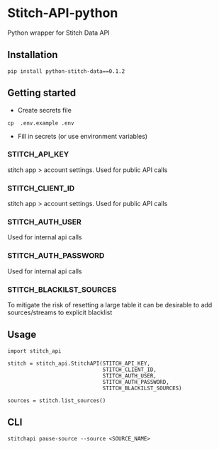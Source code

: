 # Stitch-API-python

Python wrapper for Stitch Data API

## Installation

```
pip install python-stitch-data==0.1.2
```

## Getting started

- Create secrets file
```
cp  .env.example .env
```

- Fill in secrets (or use environment variables)

### STITCH_API_KEY
stitch app > account settings.  Used for public API calls

### STITCH_CLIENT_ID
stitch app > account settings.  Used for public API calls

### STITCH_AUTH_USER
Used for internal api calls

### STITCH_AUTH_PASSWORD
Used for internal api calls

### STITCH_BLACKILST_SOURCES
To mitigate the risk of resetting a large table it can be desirable to add sources/streams to explicit blacklist 

## Usage

```
import stitch_api

stitch = stitch_api.StitchAPI(STITCH_API_KEY,
                              STITCH_CLIENT_ID,
                              STITCH_AUTH_USER,
                              STITCH_AUTH_PASSWORD,
                              STITCH_BLACKILST_SOURCES)

sources = stitch.list_sources()
```


## CLI


```
stitchapi pause-source --source <SOURCE_NAME>
```